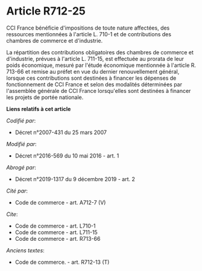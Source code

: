 # Article R712-25

CCI France bénéficie d'impositions de toute nature affectées, des ressources mentionnées à l'article L. 710-1 et de
contributions des chambres de commerce et d'industrie. 

La répartition des contributions obligatoires des chambres de commerce et d'industrie, prévues à l'article L. 711-15, est
effectuée au prorata de leur poids économique, mesuré par l'étude économique mentionnée à l'article R. 713-66 et remise au
préfet en vue du dernier renouvellement général, lorsque ces contributions sont destinées à financer les dépenses de
fonctionnement de CCI France et selon des modalités déterminées par l'assemblée générale de CCI France lorsqu'elles sont
destinées à financer les projets de portée nationale.

**Liens relatifs à cet article**

_Codifié par_:

  - Décret n°2007-431 du 25 mars 2007

_Modifié par_:

  - Décret n°2016-569 du 10 mai 2016 - art. 1

_Abrogé par_:

  - Décret n°2019-1317 du 9 décembre 2019 - art. 2

_Cité par_:

  - Code de commerce - art. A712-7 (V)

_Cite_:

  - Code de commerce - art. L710-1
  - Code de commerce - art. L711-15
  - Code de commerce - art. R713-66

_Anciens textes_:

  - Code de commerce. - art. R712-13 (T)
